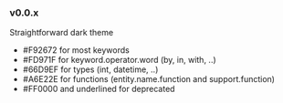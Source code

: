 ### v0.0.x

Straightforward dark theme
- #F92672 for most keywords
- #FD971F for keyword.operator.word (by, in, with, ..)
- #66D9EF for types (int, datetime, ..)
- #A6E22E for functions (entity.name.function and support.function)
- #FF0000 and underlined for deprecated
